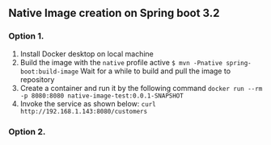 ## Native Image creation on Spring boot 3.2

### Option 1. 
1. Install Docker desktop on local machine
2. Build the image with the `native` profile active
    ```$ mvn -Pnative spring-boot:build-image```
Wait for a while to build and pull the image to repository
3. Create a container and run it by the following command
   ```docker run --rm -p 8080:8080 native-image-test:0.0.1-SNAPSHOT```
4. Invoke the service as shown below:
   ```curl http://192.168.1.143:8080/customers```

### Option 2.
